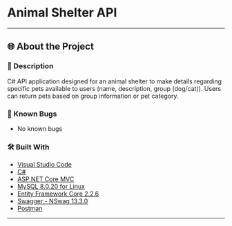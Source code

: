 # Animal Shelter API

---

## 🌐 About the Project

### 📖 Description

C# API application designed for an animal shelter to make details regarding specific pets available to users (name, description, group (dog/cat)). Users can return pets based on group information or pet category.

### 🦠 Known Bugs

- No known bugs

### 🛠 Built With

- [Visual Studio Code](https://code.visualstudio.com/)
- [C#](https://docs.microsoft.com/en-us/dotnet/csharp/)
- [ASP.NET Core MVC](https://docs.microsoft.com/en-us/aspnet/core/mvc/overview?view=aspnetcore-3.1)
- [MySQL 8.0.20 for Linux](https://dev.mysql.com/)
- [Entity Framework Core 2.2.6](https://docs.microsoft.com/en-us/ef/core/)
- [Swagger - NSwag 13.3.0](https://docs.microsoft.com/en-us/aspnet/core/tutorials/getting-started-with-nswag?view=aspnetcore-3.1&tabs=visual-studio)
- [Postman](postman.com)

---
